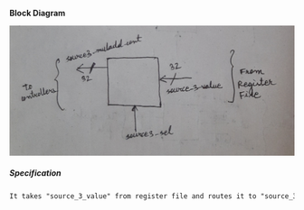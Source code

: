 __Block Diagram__

<p align="center">
  <img src="./Block_Diagram.jpg?raw=true" alt="Block_Diagram"/>
</p>

##### Specification
```diff prompt
It takes "source_3_value" from register file and routes it to "source_3_value" of different controllers
```
